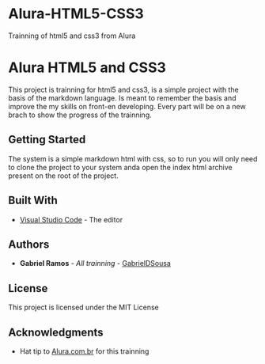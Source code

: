 # Alura-HTML5-CSS3
Trainning of html5 and css3 from Alura 

# Alura HTML5 and CSS3

This project is trainning for html5 and css3, is a simple project with the basis of the markdown language. Is meant to remember the basis and improve the my skills on front-en developing. Every part will be on a new brach to show the progress of the trainning.

## Getting Started

The system is a simple markdown html with css, so to run you will only need to clone the project to your system anda open the index html archive present on the root of the project.

## Built With

* [Visual Studio Code](https://code.visualstudio.com/) - The editor

## Authors

* **Gabriel Ramos** - *All trainning* - [GabrielDSousa](https://github.com/GabrielDSousa)

## License

This project is licensed under the MIT License
## Acknowledgments

* Hat tip to [Alura.com.br](https://alura.com.br) for this trainning

